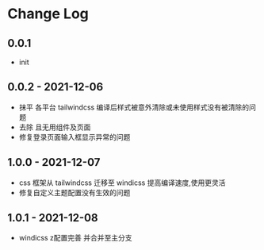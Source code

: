 # Change Log

## 0.0.1

- init

## 0.0.2 - 2021-12-06

- 抹平 各平台 tailwindcss 编译后样式被意外清除或未使用样式没有被清除的问题
- 去除 且无用组件及页面
- 修复登录页面输入框显示异常的问题

## 1.0.0 - 2021-12-07

- css 框架从 tailwindcss 迁移至 windicss 提高编译速度,使用更灵活
- 修复自定义主题配置没有生效的问题

## 1.0.1 - 2021-12-08

- windicss z配置完善 并合并至主分支
